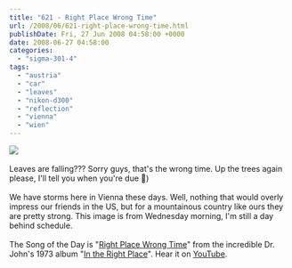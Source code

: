 ```yaml
---
title: "621 - Right Place Wrong Time"
url: /2008/06/621-right-place-wrong-time.html
publishDate: Fri, 27 Jun 2008 04:58:00 +0000
date: 2008-06-27 04:58:00
categories: 
  - "sigma-301-4"
tags: 
  - "austria"
  - "car"
  - "leaves"
  - "nikon-d300"
  - "reflection"
  - "vienna"
  - "wien"
---
```

<a href="https://d25zfm9zpd7gm5.cloudfront.net/1200x1200/2008/20080625_075118_ps.jpg" target="_blank"><img src="https://d25zfm9zpd7gm5.cloudfront.net/0600x0600/2008/20080625_075118_ps.jpg"/></a><br/><br/>Leaves are falling??? Sorry guys, that's the wrong time. Up the trees again please, I'll tell you when you're due 🙂)<br/><br/>We have storms here in Vienna these days. Well, nothing that would overly impress our friends in the US, but for a mountainous country like ours they are pretty strong. This image is from Wednesday morning, I'm still a day behind schedule.<br/><br/>The Song of the Day is "<a href="http://www.lyricstime.com/dr-john-right-place-wrong-time-lyrics.html" target="_blank">Right Place Wrong Time</a>" from the incredible Dr. John's 1973 album "<a href="http://www.amazon.com/Right-Place-Dr-John/dp/B000002I6Q" target="_blank">In the Right Place</a>". Hear it on <a href="http://www.youtube.com/watch?v=E0F4jXhAca4&amp;feature=related" target="_blank">YouTube</a>.
